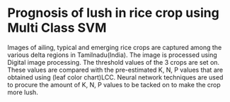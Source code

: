 # Prognosis of lush in rice crop using Multi Class SVM
Images of ailing, typical and emerging rice crops are captured among the various delta regions in Tamilnadu(India). The image is processed using Digital image processing. The threshold values of the 3 crops are set on. These values are compared with the pre-estimated K, N, P values that are obtained using (leaf color chart)LCC. Neural network techniques are used to procure the amount of K, N, P values to be tacked on to make the crop more lush. 
